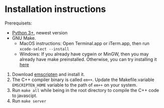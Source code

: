 # Installation instructions

Prerequisets:
* [Python 3+](https://www.python.org/downloads/), newest version
* GNU Make.
    * MacOS instructions: Open Terminal.app or iTerm.app, then run `xcode-select --install`
    * Windows: If you already have cygwin or MinGW, then you may already have make preinstalled. Otherwise, you can try installing it [here](http://gnuwin32.sourceforge.net/packages/make.htm)

1. Download [emscripten](http://kripken.github.io/emscripten-site/) and install it.
2. The C++ compiler binary is called `em++`. Update the Makefile.variable `EMSCRIPTEN_HOME` variable to the path of `em++` on your system.
3. Run `make all` while being in the root directory to compile the C++ code to javascipt.
4. Run `make server`
